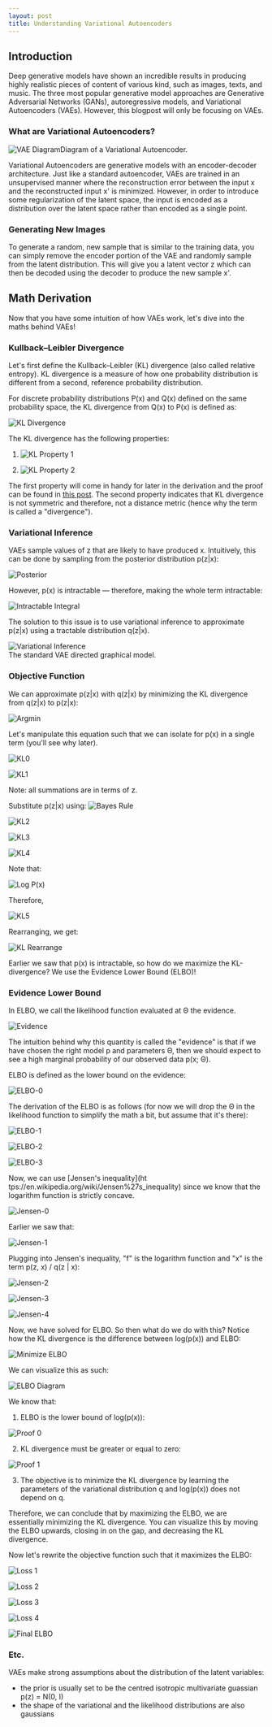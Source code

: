 ```yaml
---
layout: post
title: Understanding Variational Autoencoders
---
```


## Introduction
Deep generative models have shown an incredible results in 
producing highly realistic pieces of content of various kind, 
such as images, texts, and music. The three most popular
generative model approaches are Generative Adversarial Networks (GANs), autoregressive models, 
and Variational Autoencoders (VAEs). However, this blogpost will only be focusing on VAEs.

### What are Variational Autoencoders?
![VAE Diagram](../images/VAE.png)Diagram of a Variational Autoencoder.

Variational Autoencoders are generative models with an encoder-decoder architecture.
Just like a standard autoencoder, VAEs are trained in an unsupervised manner 
where the reconstruction error between the input x and the 
reconstructed input x' is minimized. However, in order to introduce some regularization of the latent space, 
the input is encoded as a distribution over the latent space rather than encoded as a single point.

### Generating New Images
To generate a random, new sample that is similar to the training data, you can simply remove the encoder
portion of the VAE and randomly sample from the latent distribution. 
This will give you a latent vector z which can then be decoded using the decoder to 
produce the new sample x'.

## Math Derivation
Now that you have some intuition of how VAEs work, let's dive into the
maths behind VAEs!

### Kullback–Leibler Divergence
Let's first define the Kullback–Leibler (KL) divergence (also called relative entropy).
KL divergence is a measure of how one probability distribution is different from a second, 
reference probability distribution.

For discrete probability distributions P(x) and Q(x) defined on the same probability space,
the KL divergence from Q(x) to P(x) is defined as:

![KL Divergence](../images/KL-eqn.png)

The KL divergence has the following properties:
1. ![KL Property 1](../images/KL-property-2.png)

2. ![KL Property 2](../images/KL-property-1.png)

The first property will come in handy for later in the derivation and the proof can be found in 
[this post](https://stats.stackexchange.com/questions/335197/why-kl-divergence-is-non-negative).
The second property indicates that KL divergence is not symmetric and therefore, not a distance metric 
(hence why the term is called a "divergence").

### Variational Inference
VAEs sample values of z that are likely to have produced x. Intuitively, this can be done by sampling
from the posterior distribution p(z|x):

![Posterior](../images/posterior.png)

However, p(x) is intractable &mdash; therefore, making the whole term intractable:

![Intractable Integral](../images/integral.png)

The solution to this issue is to use variational inference 
to approximate p(z|x) using a tractable distribution q(z|x).

![Variational Inference](../images/encoder-decoder.png)  
The standard VAE directed graphical model.

### Objective Function
We can approximate p(z|x) with q(z|x) by minimizing the KL divergence from q(z|x) to p(z|x):

![Argmin](../images/argmin.png)  

Let's manipulate this equation such that
we can isolate for p(x) in a single term
(you'll see why later).

![KL0](../images/KL-0.png)  

![KL1](../images/KL-01.png)  

Note: all summations are in terms of z.

Substitute p(z|x) using:
![Bayes Rule](../images/bayes-rule.png) 

![KL2](../images/KL-2.png)

![KL3](../images/KL-3.png)  

![KL4](../images/KL-4.png)  

Note that:

![Log P(x)](../images/log_p(x).png)  

Therefore, 

![KL5](../images/KL-5.png)  

Rearranging, we get:

![KL Rearrange](../images/KL-rearrange.png)  

Earlier we saw that p(x) is intractable, so how do we maximize 
the KL-divergence? We use the Evidence Lower Bound (ELBO)!

### Evidence Lower Bound
In ELBO, we call the likelihood function evaluated at &Theta; the evidence.

![Evidence](../images/evidence.png) 

The intuition behind why this quantity is called the "evidence"
is that if we have chosen the right model p and parameters &Theta;, 
then we should expect to see a high marginal probability of 
our observed data p(x; &Theta;).

ELBO is defined as the lower bound on the evidence:

![ELBO-0](../images/ELBO-0.png) 

The derivation of the ELBO is as follows (for now we will 
drop the &Theta; in the likelihood function to simplify the math a bit,
but assume that it's there):

![ELBO-1](../images/ELBO-1.png)

![ELBO-2](../images/ELBO-02.png)

![ELBO-3](../images/ELBO-03.png)

Now, we can use [Jensen's inequality](ht tps://en.wikipedia.org/wiki/Jensen%27s_inequality)
since we know that the logarithm function is strictly concave.

![Jensen-0](../images/jensen-0.png)

Earlier we saw that:

![Jensen-1](../images/jensen-1.png)

Plugging into Jensen's inequality, "f" is the logarithm function 
and "x" is the term p(z, x) / q(z | x):

![Jensen-2](../images/jensen-2.png)

![Jensen-3](../images/jensen-03.png)

![Jensen-4](../images/jensen-4.png)

Now, we have solved for ELBO. So then what do we do with this? 
Notice how the KL divergence is the difference between log(p(x)) and ELBO:

![Minimize ELBO](../images/minimize-ELBO.png)

We can visualize this as such:

![ELBO Diagram](../images/ELBO.png)

We know that:

1. ELBO is the lower bound of log(p(x)):
   
![Proof 0](../images/proof-0.png)

2. KL divergence must be greater or equal to zero:

![Proof 1](../images/proof-1.png)

3. The objective is to minimize the KL divergence by learning 
the parameters of the variational distribution q and log(p(x)) does not depend on q. 
   
Therefore, we can conclude that by maximizing the ELBO, we are essentially minimizing the KL divergence.
You can visualize this by moving the ELBO upwards, closing in on the gap, and decreasing
the KL divergence.

Now let's rewrite the objective function such that 
it maximizes the ELBO:

![Loss 1](../images/loss-1.png)

![Loss 2](../images/loss-2.png)

![Loss 3](../images/loss-3.png)

![Loss 4](../images/loss-4.png)

![Final ELBO](../images/ELBO-final.png)



### Etc.
VAEs make strong assumptions about the distribution of the latent variables:
* the prior is usually set to be the centred isotropic multivariate guassian p(z) = N(0, I)
* the shape of the variational and the likelihood distributions are also gaussians